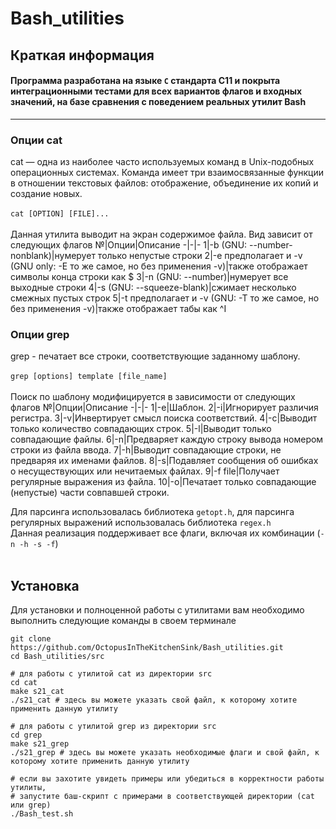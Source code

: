 # Bash_utilities

## Краткая информация
#### Программа разработана на языке ```С``` стандарта С11 и покрыта интеграционными тестами для всех вариантов флагов и входных значений, на базе сравнения с поведением реальных утилит Bash
---
### Опции cat
cat — одна из наиболее часто используемых команд в Unix-подобных операционных системах. Команда имеет три взаимосвязанные функции в отношении текстовых файлов: отображение, объединение их копий и создание новых.<br><br>
```cat [OPTION] [FILE]...``` <br><br>
Данная утилита выводит на экран содержимое файла. Вид зависит от следующих флагов
№|Опции|Описание
-|-|-
1|-b (GNU: --number-nonblank)|нумерует только непустые строки
2|-e предполагает и -v (GNU only: -E то же самое, но без применения -v)|также отображает символы конца строки как $
3|-n (GNU: --number)|нумерует все выходные строки
4|-s (GNU: --squeeze-blank)|сжимает несколько смежных пустых строк
5|-t предполагает и -v (GNU: -T то же самое, но без применения -v)|также отображает табы как ^I


### Опции grep
grep - печатает все строки, соответствующие заданному шаблону. 
<br><br>
```grep [options] template [file_name]``` 
<br><br>
Поиск по шаблону модифицируется в зависимости от следующих флагов
№|Опции|Описание
-|-|-
1|-e|Шаблон.
2|-i|Игнорирует различия регистра.
3|-v|Инвертирует смысл поиска соответствий.
4|-c|Выводит только количество совпадающих строк.
5|-l|Выводит только совпадающие файлы.
6|-n|Предваряет каждую строку вывода номером строки из файла ввода.
7|-h|Выводит совпадающие строки, не предваряя их именами файлов.
8|-s|Подавляет сообщения об ошибках о несуществующих или нечитаемых файлах.
9|-f file|Получает регулярные выражения из файла.
10|-o|Печатает только совпадающие (непустые) части совпавшей строки.

Для парсинга использовалась библиотека ```getopt.h```, для парсинга регулярных выражений использовалась библиотека ```regex.h``` <br>
Данная реализация поддерживает все флаги, включая их комбинации (```-n -h -s -f```) <br>
<br>
## Установка
Для установки и полноценной работы с утилитами вам необходимо выполнить следующие команды в своем терминале
```
git clone https://github.com/OctopusInTheKitchenSink/Bash_utilities.git
cd Bash_utilities/src

# для работы с утилитой cat из директории src
cd cat
make s21_cat
./s21_cat # здесь вы можете указать свой файл, к которому хотите применить данную утилиту

# для работы с утилитой grep из директории src
cd grep
make s21_grep
./s21_grep # здесь вы можете указать необходимые флаги и свой файл, к которому хотите применить данную утилиту

# если вы захотите увидеть примеры или убедиться в корректности работы утилиты,
# запустите баш-скрипт с примерами в соответствующей директории (cat или grep)
./Bash_test.sh
```
